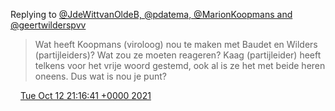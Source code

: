 Replying to [@JdeWittvanOldeB, @pdatema, @MarionKoopmans and @geertwilderspvv](https://twitter.com/JdeWittvanOldeB/status/1448009644245463043)

> Wat heeft Koopmans \(viroloog\) nou te maken met Baudet en Wilders \(partijleiders\)? Wat zou ze moeten reageren? Kaag \(partijleider\) heeft telkens voor het vrije woord gestemd, ook al is ze het met beide heren oneens\. Dus wat is nou je punt?

<img src="../../media/tweet.ico" width="12" /> [Tue Oct 12 21:16:41 +0000 2021](https://twitter.com/DromerDenker/status/1448034914604048386)